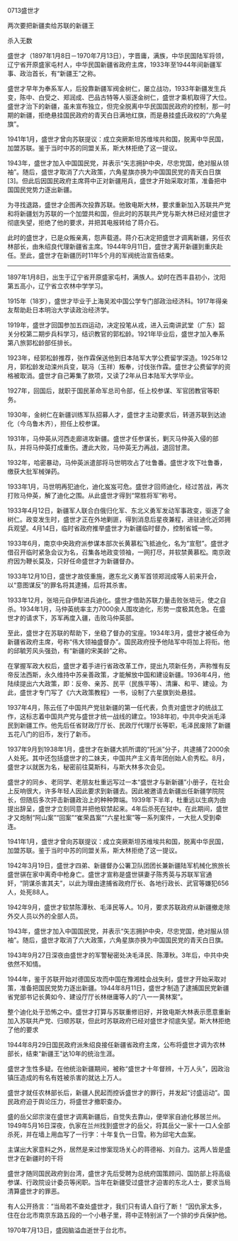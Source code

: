 0713盛世才

两次要把新疆卖给苏联的新疆王

杀入无数



盛世才（1897年1月8日－1970年7月13日），字晋庸，满族，中华民国陆军将领，辽宁省开原盛家屯村人，中华民国新疆省政府主席，1933年至1944年间新疆军事、政治首长，有“新疆王”之称。

盛世才早年为奉系军人，后投靠新疆军阀金树仁，屡立战功，1933年新疆发生兵变，陈中、白受之、郑润成、巴品古特等人驱逐金树仁，盛世才乘机取得了大位。盛世才治下的新疆，虽未宣布独立，但完全脱离中华民国国民政府的控制，那一时期的新疆，拒绝悬挂国民政府的青天白日满地红旗，而是悬挂盛氏政权的“六角星旗”。

1941年1月，盛世才曾向苏联提议：成立突厥斯坦苏维埃共和国，脱离中华民国，加盟苏联。鉴于当时中苏的同盟关系，斯大林拒绝了这一提议。

1943年，盛世才加入中国国民党，并表示“矢志拥护中央，尽忠党国，绝对服从领袖”。随后，盛世才取消了六大政策，六角星旗亦换为中国国民党的青天白日旗[3]。但此后因国民政府主席蒋中正对新疆用兵，盛世才开始采取对策，准备把中国国民党势力逐出新疆。

为寻找退路，盛世才企图再次投靠苏联。他致电斯大林，要求重新加入苏联共产党和将新疆划为苏联的一个加盟共和国，但此时的苏联共产党与斯大林已经对盛世才彻底失望，拒绝了他的要求，并把其电报转给了蒋介石。

此时的盛世才，已是众叛亲离，怨声载道。蒋介石决定把盛世才调离新疆，另任农林部长，由朱绍良代理新疆省主席。1944年9月11日，盛世才离开新疆到重庆赴任。至此，盛世才在新疆历时11年5个月的军阀统治宣告结束。



---------



1897年1月8日，出生于辽宁省开原盛家屯村，满族人。幼时在西丰县初小，沈阳第五高小，辽宁省立农林中学学习。

1915年（18岁），盛世才毕业于上海吴淞中国公学专门部政治经济科。1917年得亲友帮助赴日本明治大学读政治经济学。

1919年，盛世才回国参加五四运动，决定投笔从戎，进入云南讲武堂（广东）韶关分校第二期步兵科学习，结识教官的郭松龄。1921年毕业后，盛世才加入奉系第八旅郭松龄部任排长。

1923年，经郭松龄推荐，张作霖保送他到日本陆军大学公费留学深造。1925年12月，郭松龄发动滦州兵变，联冯（玉祥）叛奉，讨伐张作霖。盛世才公费留学的资格被取消。盛世才自己筹集了款项，又读了2年从日本陆军大学毕业。

1927年，回国后，就职于国民革命军总司令部，任上校参谋、军官团教官等职务。



1930年，金树仁在新疆训练军队招募人才，盛世才主动要求后，转道苏联到达迪化（今乌鲁木齐），担任上校参谋。

1931年，马仲英从河西走廊进攻新疆。盛世才任参谋长，剿灭马仲英入侵的部队，并将马仲英打成重伤。遭此大败，马仲英无力再战，退回甘肃。

1932年，哈密暴动，马仲英派遣部将马世明攻占了吐鲁番。盛世才攻下吐鲁番，缴获大批军械弹药。

1933年1月，马世明再犯迪化，迪化岌岌可危。盛世才回师迪化，经过苦战，再次打败马仲英，解了迪化之围。从此盛世才得到“常胜将军”称号。

1933年4月12日，新疆军人联合白俄归化军、东北义勇军发动军事政变，驱逐了金树仁。政变发生时，盛世才正在外地剿匪，得到消息后星夜兼程，进驻迪化近郊拥兵观望。4月14日，临时省政府推举盛世才为新疆临时督办，控制省城一带。

1933年6月，南京中央政府派参谋本部次长黄慕松飞抵迪化，名为“宣慰”。盛世才借召开临时紧急会议为名，召集各地政变领袖，一网打尽，并软禁黄慕松。南京政府因为鞭长莫及，只好任命盛世才为新疆督办。

1933年12月10日，盛世才故伎重施，邀东北义勇军首领郑润成等人前来开会，以“意图谋反”的罪名将其逮捕，后将其杀害。

1933年12月，张培元自伊犁进兵迪化。盛世才借助苏联力量击败张培元，使之自杀。1934年1月，马仲英统率主力7000余人围攻迪化，形势一度极其危急。在盛世才的请求下，苏军再度入疆，击败马仲英部。

至此，盛世才在苏联的帮助下，坐稳了督办的宝座。1934年3月，盛世才被任命为新疆省政府主席，号称“伟大领袖盛督办”。国民政府授予他陆军中将加上将衔。他的邱毓芳风头强劲，有“新疆的宋美龄”之称。



在掌握军政大权后，盛世才着手进行省政改革工作，提出九项新任务，声称惟有反帝反法西斯，永久维持中苏亲善政策，才能解放中国和建设新疆。1936年4月，他陆续提出六大政策，即：反帝、亲苏、民平（民族平等）、清廉、和平、建设。为此，盛世才专门写了《六大政策教程》一书，设制了六星旗到处悬挂。



1937年4月，陈云任了中国共产党驻新疆的第一任代表，负责对盛世才的统战工作，这标志着中国共产党与盛世才统一战线的建立。1938年初，中共中央派毛泽民到新疆工作。他先后任省财政厅厅长、民政厅代理厅长等职，毛泽民废除了新疆五花八门的旧币，发行了新币。

1937年9月到1938年1月，盛世才在新疆大抓所谓的“托派”分子，共逮捕了2000余人处死。其中还包括盛世才的二妹夫，中国共产主义青年团创始人俞秀松。8月，盛世才以就医为名，秘密前往莫斯科，与斯大林多次会见。

盛世才的同乡、老同学、老朋友杜重远写过一本“盛世才与新新疆”小册子，在社会上反响很大，许多年轻人因此要求到新疆去。因此被邀请去新疆出任新疆学院院长，但随后多次抨击新疆政治上的种种弊端。1939年下半年，杜重远以生病为由提出辞呈，盛世才立刻同意并把他软禁起来。4年后杀死在狱中。在此期间，盛世才又炮制“阿山案”“回案”“崔荣昌案”“六星社案”等一系列案件，一大批人受到牵连。



1941年1月，盛世才曾向苏联提议：成立突厥斯坦苏维埃共和国，脱离中华民国，加盟苏联。鉴于当时中苏的同盟关系，斯大林拒绝了这一提议。

1942年3月19日，盛世才四弟、新疆督办公署卫队团团长兼新疆陆军机械化旅旅长盛世骐在家中离奇中枪身亡。盛世才宣称是盛世骐妻子陈秀英与苏联军官通奸，“阴谋杀害其夫”，以此为理由逮捕省政府厅长、各地行政长、武官等嫌犯656人，处死88人。

1942年9月，盛世才软禁陈潭秋、毛泽民等人。10月，要求苏联政府从新疆撤走除外交人员以外的全部人员。

1943年，盛世才加入中国国民党，并表示“矢志拥护中央，尽忠党国，绝对服从领袖”。随后，盛世才取消了六大政策，六角星旗亦换为中国国民党的青天白日旗。

1943年9月27日深夜由盛世才的军警秘密处决毛泽民、陈潭秋。3年后，中共中央依然不知情。



1944年，鉴于苏联开始对德国反攻而中国在豫湘桂会战失利，盛世才开始采取对策，准备把国民党势力逐出新疆。1944年8月11日，盛世才制造了逮捕国民党新疆省党部书记长黄如今、建设厅厅长林继庸等人的“八一一黄林案”。

整个迪化处于恐怖之中。盛世才打算与苏联重修旧好，并致电斯大林表示愿意重新加入苏联共产党、归顺苏联，但此时苏联政府已经对盛世才彻底失望。斯大林拒绝了他的要求



1944年8月29日国民政府派朱绍良接任新疆省政府主席，公布将盛世才调为农林部长，结束“新疆王”达10年的统治生涯。

盛世才生性多疑。在他统治新疆期间，被称“盛世才十年督辨，十万人头”，因政治镇压造成的有名有姓被杀害的就达上万人。

盛世才就任农林部长后，新疆人民起而控诉盛世才的罪行，并发起“讨盛运动”。国民政府迫于舆论压力，将盛世才撤职查办。



盛的岳父邱宗浚在盛世才调离新疆后，自觉失去靠山，便举家自迪化移居兰州。1949年5月16日深夜，仇家在兰州找到盛世才的岳父，将其岳父一家十一口人全部杀死，并在墙上用血写了一行字：十年复仇一日雪。称为邱宅大血案。

主谋出大家意料之外，居然是来过惨案现场关心的蒋德裕、刘自力。这两人皆是盛世才在新疆时的干将

盛世才随同国民政府到台湾，盛世才先后受聘为总统府国策顾问、国防部上将高级参谋、行政院设计委员等闲职。当年在新疆受过盛世才迫害的东北人士，要求当局清算盛世才的罪恶。

有人公开扬言：“当局若不查处盛世才，我们只有请人自行了断！ ”因仇家太多，住在台北市南京东路五段的一个小巷子里，蒋中正特别派了一个排的步兵保护他。

1970年7月13日，盛因脑溢血逝世于台北市。